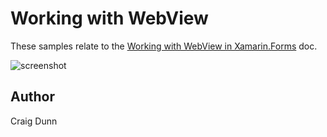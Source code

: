 Working with WebView
==============

These samples relate to the [Working with WebView in Xamarin.Forms](http://developer.xamarin.com/guides/cross-platform/xamarin-forms/working-with/webview) doc.

![screenshot](https://raw.githubusercontent.com/xamarin/xamarin-forms-samples/master/Storemey.Mobile/Screenshots/webview-sml.png "Fonts")

Author
------

Craig Dunn
